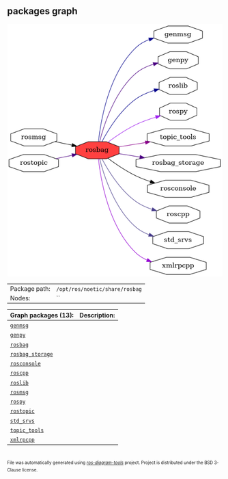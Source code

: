 <!--
File was automatically generated using 'ros-diagram-tools' project.
Project is distributed under the BSD 3-Clause license.
-->

## packages graph

[![rosbag](rosbag.png "rosbag")](rosbag.png)

|     |     |
| --- | --- |
| Package path: | `/opt/ros/noetic/share/rosbag` |
| Nodes: | `` |


| Graph packages (13): | Description: |
| -------------------- | ------------ |
| [`genmsg`](genmsg.html) |  |
| [`genpy`](genpy.html) |  |
| [`rosbag`](rosbag.html) |  |
| [`rosbag_storage`](rosbag_storage.html) |  |
| [`rosconsole`](rosconsole.html) |  |
| [`roscpp`](roscpp.html) |  |
| [`roslib`](roslib.html) |  |
| [`rosmsg`](rosmsg.html) |  |
| [`rospy`](rospy.html) |  |
| [`rostopic`](rostopic.html) |  |
| [`std_srvs`](std_srvs.html) |  |
| [`topic_tools`](topic_tools.html) |  |
| [`xmlrpcpp`](xmlrpcpp.html) |  |


</br>
<font size="1">
File was automatically generated using <a href="https://github.com/anetczuk/ros-diagram-tools"><i>ros-diagram-tools</i></a> project.
Project is distributed under the BSD 3-Clause license.
</font>
